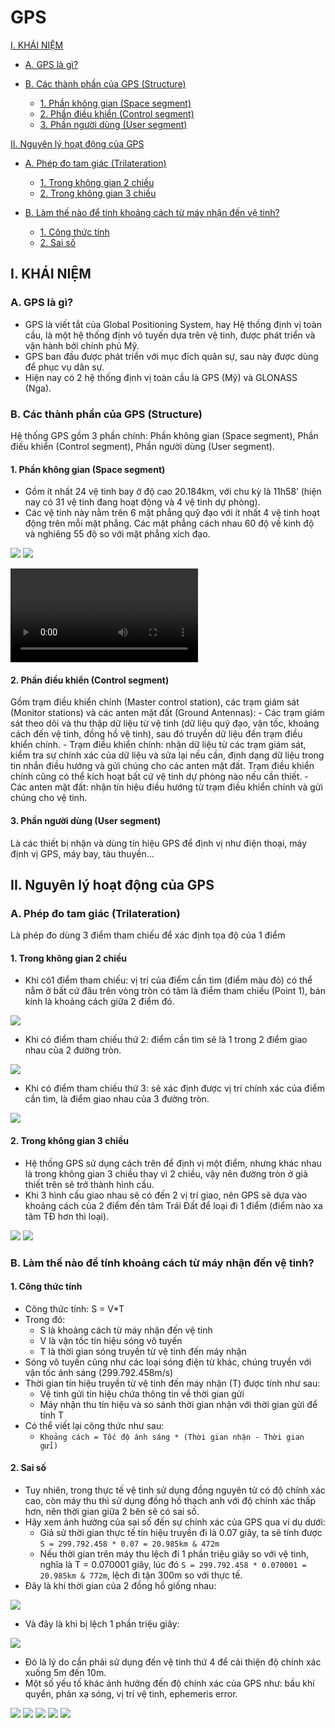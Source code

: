 # GPS
[I. KHÁI NIỆM](#c1)

- [A. GPS là gì?](#c2)

- [B. Các thành phần của GPS (Structure)](#c3)
  - [1. Phần không gian (Space segment)](#c4)
  - [2. Phần điều khiển (Control segment)](#c5)
  - [3. Phần người dùng (User segment)](#c6)

[II. Nguyên lý hoạt động của GPS](#c7)
- [A. Phép đo tam giác (Trilateration)](#c8)
  - [1. Trong không gian 2 chiều](#c9)
  - [2. Trong không gian 3 chiều](#c10)

- [B. Làm thế nào để tính khoảng cách từ máy nhận đến vệ tinh?](#c11)
  - [1. Công thức tính](#c12)
  - [2. Sai số](#c13)
## I. KHÁI NIỆM<a name="c1"></a>
### A. GPS là gì?<a name="c2"></a>
- GPS là viết tắt của Global Positioning System, hay Hệ thống định vị toàn cầu, là một hệ thống định vô tuyến dựa trên vệ tinh, được phát triển và vận hành bởi chính phủ Mỹ.
- GPS ban đầu được phát triển với mục đích quân sự, sau này được dùng để phục vụ dân sự.
- Hiện nay có 2 hệ thống định vị toàn cầu là GPS (Mỹ) và GLONASS (Nga).
### B. Các thành phần của GPS (Structure)<a name="c3"></a>
Hệ thống GPS gồm 3 phần chính: Phần không gian (Space segment), Phần điều khiển (Control segment), Phần người dùng (User segment).
#### 1. Phần không gian (Space segment)<a name="c4"></a>
- Gồm ít nhất 24 vệ tinh bay ở độ cao 20.184km, với chu kỳ là 11h58’ (hiện nay có 31 vệ tinh đang hoạt động và 4 vệ tinh dự phòng).
- Các vệ tinh này nằm trên 6 mặt phẳng quỹ đạo với ít nhất 4 vệ tinh hoạt động trên mỗi mặt phẳng. Các mặt phẳng cách nhau 60 độ về kinh độ và nghiêng 55 độ so với mặt phẳng xích đạo.

![](img/1.jpg)
![](img/2.gif)

![Quỹ đạo của vệ tinh GPS trên mặt phẳng](mp4/1.mp4)
#### 2. Phần điều khiển (Control segment)<a name="c5"></a>
Gồm trạm điều khiển chính (Master control station), các trạm giám sát (Monitor stations) và các anten mặt đất (Ground Antennas):
	- Các trạm giám sát theo dõi và thu thập dữ liệu từ vệ tinh (dữ liệu quỹ đạo, vận tốc, khoảng cách đến vệ tinh, đồng hồ vệ tinh), sau đó truyền dữ liệu đến trạm điều khiển chính.
	- Trạm điều khiển chính: nhận dữ liệu từ các trạm giám sát, kiểm tra sự chính xác của dữ liệu và sửa lại nếu cần, định dạng dữ liệu trong tin nhắn điều hướng và gửi chúng cho các anten mặt đất. Trạm điều khiển chính cũng có thể kích hoạt bất cứ vệ tinh dự phòng nào nếu cần thiết.
	- Các anten mặt đất: nhận tín hiệu điều hướng từ trạm điều khiển chính và gửi chúng cho vệ tinh.
#### 3. Phần người dùng (User segment)<a name="c6"></a>
Là các thiết bị nhận và dùng tín hiệu GPS để định vị như điện thoại, máy định vị GPS, máy bay, tàu thuyền...
## II. Nguyên lý hoạt động của GPS<a name="c7"></a>
### A. Phép đo tam giác (Trilateration)<a name="c8"></a>
Là phép đo dùng 3 điểm tham chiếu để xác định tọa độ của 1 điểm
#### 1. Trong không gian 2 chiều<a name="c9"></a>
- Khi có1 điểm tham chiếu: vị trí của điểm cần tìm (điểm màu đỏ) có thể nằm ở bất cứ đâu trên vòng tròn có tâm là điểm tham chiếu (Point 1), bán kính là khoảng cách giữa 2 điểm đó.

![](img/3.png)

- Khi có điểm tham chiếu thứ 2: điểm cần tìm sẽ là 1 trong 2 điểm giao nhau của 2 đường tròn.

![](img/4.jpg)

- Khi có điểm tham chiếu thứ 3: sẽ xác định được vị trí chính xác của điểm cần tìm, là điểm giao nhau của 3 đường tròn.

![](img/5.jpg)

#### 2. Trong không gian 3 chiều<a name="c10"></a>
- Hệ thống GPS sử dụng cách trên để định vị một điểm, nhưng khác nhau là trong không gian 3 chiều thay vì 2 chiều, vậy nên đường tròn ở giả thiết trên sẽ trở thành hình cầu.
- Khi 3 hình cầu giao nhau sẽ có đến 2 vị trí giao, nên GPS sẽ dựa vào khoảng cách của 2 điểm đến tâm Trái Đất để loại đi 1 điểm (điểm nào xa tâm TĐ hơn thì loại).

![](img/6.jpg)
![](img/7.jpg)
### B. Làm thế nào để tính khoảng cách từ máy nhận đến vệ tinh?<a name="c11"></a>
#### 1. Công thức tính<a name="c12"></a>
- Công thức tính: S = V*T
- Trong đó:
	- S là khoảng cách từ máy nhận đến vệ tinh
	- V là vận tốc tín hiệu sóng vô tuyến
	- T là thời gian sóng truyền từ vệ tinh đến máy nhận
- Sóng vô tuyến cũng như các loại sóng điện từ khác, chúng truyền với vận tốc ánh sáng (299.792.458m/s)
- Thời gian tín hiệu truyền từ vệ tinh đến máy nhận (T) được tính như sau:
	- Vệ tinh gửi tín hiệu chứa thông tin về thời gian gửi
	- Máy nhận thu tín hiệu và so sánh thời gian nhận với thời gian gửi để tính T
- Có thể viết lại công thức như sau:
	- `Khoảng cách = Tốc độ ánh sáng * (Thời gian nhận - Thời gian gửi)`
#### 2. Sai số<a name="c13"></a>
- Tuy nhiên, trong thực tế vệ tinh sử dụng đồng nguyên tử có độ chính xác cao, còn máy thu thì sử dụng đồng hồ thạch anh với độ chính xác thấp hơn, nên thời gian giữa 2 bên sẽ có sai số.
- Hãy xem ảnh hưởng của sai số đến sự chính xác của GPS qua ví dụ dưới:
	- Giả sử thời gian thực tế tín hiệu truyền đi là 0.07 giây, ta sẽ tính được `S = 299.792.458 * 0.07 = 20.985km & 472m`
	- Nếu thời gian trên máy thu lệch đi 1 phần triệu giây so với vệ tinh, nghĩa là T = 0.070001 giây, lúc đó `S = 299.792.458 * 0.070001 = 20.985km & 772m`, lệch đi tận 300m so với thực tế.
- Đây là khi thời gian của 2 đồng hồ giống nhau:

![](img/8.png)
- Và đây là khi bị lệch 1 phần triệu giây:

![](img/9.png)
- Đó là lý do cần phải sử dụng đến vệ tinh thứ 4 để cải thiện độ chính xác xuống 5m đến 10m.
- Một số yếu tố khác ảnh hưởng đến độ chính xác của GPS như: bầu khí quyển, phản xạ sóng, vị trí vệ tinh, ephemeris error.

![](img/10.png)
![](img/11.png)
![](img/12.png)
![](img/13.png)
![](img/14.png)
